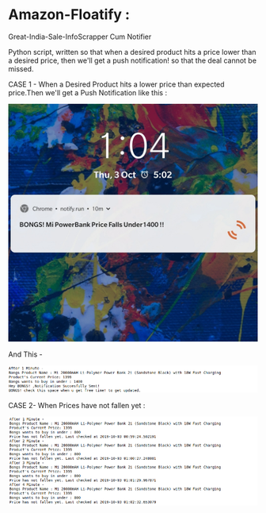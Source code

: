 # Amazon-Floatify :


Great-India-Sale-InfoScrapper Cum Notifier


Python script, written so that when a desired product hits a price lower than a desired price, then we'll get a push notification! so that the deal cannot be missed.


CASE 1 - When a Desired Product hits a lower price than expected price.Then we'll get a Push Notification like this :


![Screenshot](notification.jpg)



And This -



![Screenshot](case2.png)





CASE 2- When Prices have not fallen yet :




![Screenshot](case1.png)




